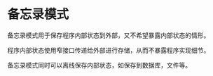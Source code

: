 # 备忘录模式

备忘录模式用于保存程序内部状态到外部，又不希望暴露内部状态的情形。

程序内部状态使用窄接口传递给外部进行存储，从而不暴露程序实现细节。

备忘录模式同时可以离线保存内部状态，如保存到数据库，文件等。
